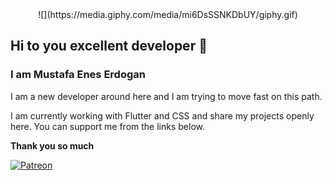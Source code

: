 <center>![](https://media.giphy.com/media/mi6DsSSNKDbUY/giphy.gif)</center>

## Hi to you excellent developer 👋

### I am Mustafa Enes Erdogan
I am a new developer around here and I am trying to move fast on this path.

I am currently working with Flutter and CSS and share my projects openly here. You can support me from the links below.

**Thank you so much**

[![Patreon](https://i.hizliresim.com/44qZRa.jpg "Patreon")](https://www.patreon.com/m_eneserdogan "Patreon")
